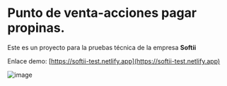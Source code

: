 # Punto de venta-acciones pagar propinas.

Este es un proyecto para la pruebas técnica de la empresa **Softii**

Enlace demo: [https://softii-test.netlify.app](https://softii-test.netlify.app)

![image](./frontend/public/softiedited.gif)
